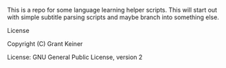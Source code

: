 This is a repo for some language learning helper scripts.
This will start out with simple subtitle parsing scripts and maybe branch into something else.

License

Copyright (C) Grant Keiner

License: GNU General Public License, version 2

